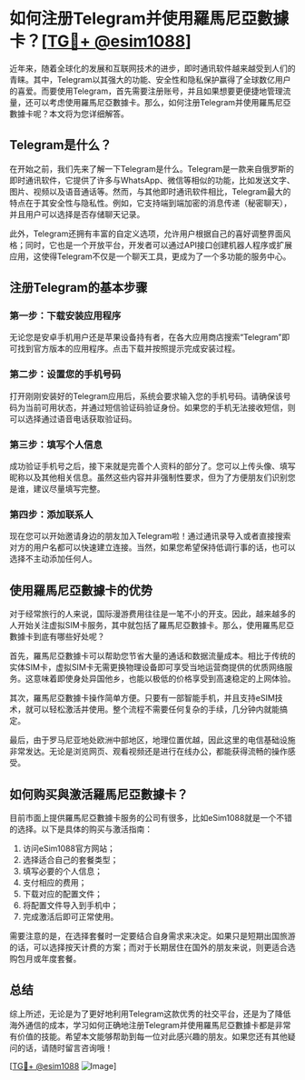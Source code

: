 # 如何注册Telegram并使用羅馬尼亞數據卡？[[TG💪+ @esim1088](https://t.me/s/esim1088)]

近年来，随着全球化的发展和互联网技术的进步，即时通讯软件越来越受到人们的青睐。其中，Telegram以其强大的功能、安全性和隐私保护赢得了全球数亿用户的喜爱。而要使用Telegram，首先需要注册账号，并且如果想要更便捷地管理流量，还可以考虑使用羅馬尼亞數據卡。那么，如何注册Telegram并使用羅馬尼亞數據卡呢？本文将为您详细解答。

## Telegram是什么？

在开始之前，我们先来了解一下Telegram是什么。Telegram是一款来自俄罗斯的即时通讯软件，它提供了许多与WhatsApp、微信等相似的功能，比如发送文字、图片、视频以及语音通话等。然而，与其他即时通讯软件相比，Telegram最大的特点在于其安全性与隐私性。例如，它支持端到端加密的消息传递（秘密聊天），并且用户可以选择是否存储聊天记录。

此外，Telegram还拥有丰富的自定义选项，允许用户根据自己的喜好调整界面风格；同时，它也是一个开放平台，开发者可以通过API接口创建机器人程序或扩展应用，这使得Telegram不仅是一个聊天工具，更成为了一个多功能的服务中心。

## 注册Telegram的基本步骤

### 第一步：下载安装应用程序
无论您是安卓手机用户还是苹果设备持有者，在各大应用商店搜索“Telegram”即可找到官方版本的应用程序。点击下载并按照提示完成安装过程。

### 第二步：设置您的手机号码
打开刚刚安装好的Telegram应用后，系统会要求输入您的手机号码。请确保该号码为当前可用状态，并通过短信验证码验证身份。如果您的手机无法接收短信，则可以选择通过语音电话获取验证码。

### 第三步：填写个人信息
成功验证手机号之后，接下来就是完善个人资料的部分了。您可以上传头像、填写昵称以及其他相关信息。虽然这些内容并非强制性要求，但为了方便朋友们识别您是谁，建议尽量填写完整。

### 第四步：添加联系人
现在您可以开始邀请身边的朋友加入Telegram啦！通过通讯录导入或者直接搜索对方的用户名都可以快速建立连接。当然，如果您希望保持低调行事的话，也可以选择不主动添加任何人。

## 使用羅馬尼亞數據卡的优势

对于经常旅行的人来说，国际漫游费用往往是一笔不小的开支。因此，越来越多的人开始关注虚拟SIM卡服务，其中就包括了羅馬尼亞數據卡。那么，使用羅馬尼亞數據卡到底有哪些好处呢？

首先，羅馬尼亞數據卡可以帮助您节省大量的通话和数据流量成本。相比于传统的实体SIM卡，虚拟SIM卡无需更换物理设备即可享受当地运营商提供的优质网络服务。这意味着即使身处异国他乡，也能以极低的价格享受到高速稳定的上网体验。

其次，羅馬尼亞數據卡操作简单方便。只要有一部智能手机，并且支持eSIM技术，就可以轻松激活并使用。整个流程不需要任何复杂的手续，几分钟内就能搞定。

最后，由于罗马尼亚地处欧洲中部地区，地理位置优越，因此这里的电信基础设施非常发达。无论是浏览网页、观看视频还是进行在线办公，都能获得流畅的操作感受。

## 如何购买與激活羅馬尼亞數據卡？

目前市面上提供羅馬尼亞數據卡服务的公司有很多，比如eSim1088就是一个不错的选择。以下是具体的购买与激活指南：

1. 访问eSim1088官方网站；
2. 选择适合自己的套餐类型；
3. 填写必要的个人信息；
4. 支付相应的费用；
5. 下载对应的配置文件；
6. 将配置文件导入到手机中；
7. 完成激活后即可正常使用。

需要注意的是，在选择套餐时一定要结合自身需求来决定。如果只是短期出国旅游的话，可以选择按天计费的方案；而对于长期居住在国外的朋友来说，则更适合选购包月或年度套餐。

## 总结

综上所述，无论是为了更好地利用Telegram这款优秀的社交平台，还是为了降低海外通信的成本，学习如何正确地注册Telegram并使用羅馬尼亞數據卡都是非常有价值的技能。希望本文能够帮助到每一位对此感兴趣的朋友。如果您还有其他疑问的话，请随时留言咨询哦！

[[TG💪+ @esim1088](https://t.me/s/esim1088) ![Image](https://i.postimg.cc/4NQfJmqS/Snipaste-2025-05-13-00-14-12.png)]